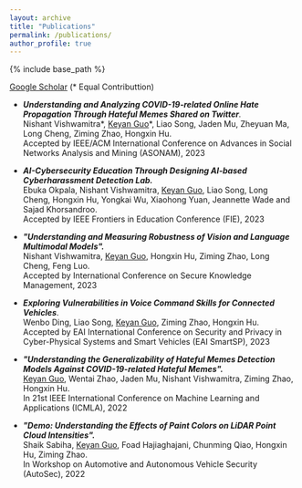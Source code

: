 ```yaml
---
layout: archive
title: "Publications"
permalink: /publications/
author_profile: true
---
```


{% include base_path %}

<!-- {% if author.googlescholar %}
  You can also find my articles on <u><a href="{{https://scholar.google.com/citations?user=G56tDvIAAAAJ&hl=en}}">my Google Scholar profile</a>.</u>
{% endif %}

{% for post in site.publications reversed %}
  {% include archive-single.html %}
{% endfor %} -->

[Google Scholar](https://scholar.google.com/citations?user=G56tDvIAAAAJ&hl=en) (\* Equal Contributtion)

- ***Understanding and Analyzing COVID-19-related Online Hate Propagation Through Hateful Memes Shared on Twitter**.*  
Nishant Vishwamitra*, <u>Keyan Guo</u>\*, Liao Song, Jaden Mu, Zheyuan Ma, Long Cheng, Ziming Zhao, Hongxin Hu.   
 Accepted by IEEE/ACM International Conference on Advances in Social Networks Analysis and Mining (ASONAM), 2023

-  ***AI-Cybersecurity Education Through Designing AI-based Cyberharassment Detection Lab.***  
Ebuka Okpala, Nishant Vishwamitra, <u>Keyan Guo</u>, Liao Song, Long Cheng, Hongxin Hu, Yongkai Wu, Xiaohong Yuan, Jeannette Wade and Sajad Khorsandroo.  
 Accepted by IEEE Frontiers in Education Conference (FIE), 2023

- ***"Understanding and Measuring Robustness of Vision and Language Multimodal Models".***  
Nishant Vishwamitra, <u>Keyan Guo</u>, Hongxin Hu, Ziming Zhao, Long Cheng, Feng Luo.  
 Accepted by International Conference on Secure Knowledge Management, 2023

- ***Exploring Vulnerabilities in Voice Command Skills for Connected Vehicles***.  
Wenbo Ding, Liao Song, <u>Keyan Guo</u>, Ziming Zhao, Hongxin Hu.    
Accepted by EAI International Conference on Security and Privacy in Cyber-Physical Systems and Smart Vehicles (EAI SmartSP), 2023

- ***"Understanding the Generalizability of Hateful Memes Detection Models Against COVID-19-related Hateful Memes".***  
<u>Keyan Guo</u>, Wentai Zhao, Jaden Mu, Nishant Vishwamitra, Ziming Zhao, Hongxin Hu.  
 In 21st IEEE International Conference on Machine Learning and Applications (ICMLA), 2022

 - ***"Demo: Understanding the Effects of Paint Colors on LiDAR Point Cloud Intensities".***  
Shaik Sabiha, <u>Keyan Guo</u>, Foad Hajiaghajani, Chunming Qiao, Hongxin Hu, Ziming Zhao.   
In Workshop on Automotive and Autonomous Vehicle Security (AutoSec), 2022